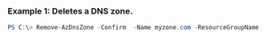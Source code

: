 ### Example 1: Deletes a DNS zone.
```powershell
PS C:\> Remove-AzDnsZone -Confirm  -Name myzone.com -ResourceGroupName MyResourceGroup
```


